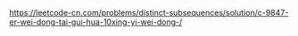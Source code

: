 https://leetcode-cn.com/problems/distinct-subsequences/solution/c-9847-er-wei-dong-tai-gui-hua-10xing-yi-wei-dong-/